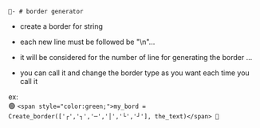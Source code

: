 `🚀- # border generator`

 - create a border for string

 - each new line must be followed be "\n"...
 
 - it will be considered for the number of line for generating the border ... 

 - you can call it and change the border type as you want each time you call it 

ex: <br>
    🟢 `<span style="color:green;">my_bord = Create_border(['┌','┐','─','│','└','┘'], the_text)</span> 🍋`
